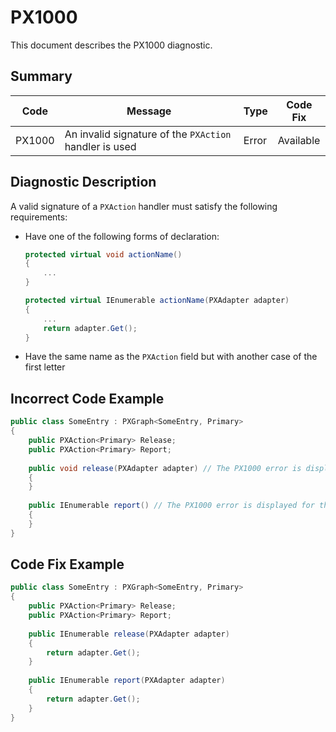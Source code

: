 # PX1000
This document describes the PX1000 diagnostic.

## Summary

| Code   | Message                                                | Type    | Code Fix  | 
| ------ | ------------------------------------------------------ | ------- | --------- | 
| PX1000 | An invalid signature of the `PXAction` handler is used | Error   | Available |

## Diagnostic Description
A valid signature of a `PXAction` handler must satisfy the following requirements:

 - Have one of the following forms of declaration:

   ```C#
   protected virtual void actionName()
   {
       ...    
   }

   protected virtual IEnumerable actionName(PXAdapter adapter)
   {
       ...
       return adapter.Get();
   }
   ```

 - Have the same name as the `PXAction` field but with another case of the first letter

## Incorrect Code Example

```C#
public class SomeEntry : PXGraph<SomeEntry, Primary>
{
    public PXAction<Primary> Release;
    public PXAction<Primary> Report;
   
    public void release(PXAdapter adapter) // The PX1000 error is displayed for this line
    {
    }
      
    public IEnumerable report() // The PX1000 error is displayed for this line
    {
    }
}
```

## Code Fix Example

```C#
public class SomeEntry : PXGraph<SomeEntry, Primary>
{
    public PXAction<Primary> Release;
    public PXAction<Primary> Report;
   
    public IEnumerable release(PXAdapter adapter)
    {
        return adapter.Get();
    }
      
    public IEnumerable report(PXAdapter adapter)
    {
        return adapter.Get();
    }
}
```